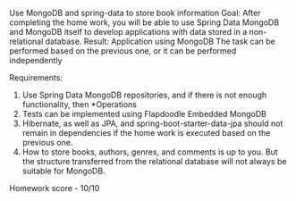 Use MongoDB and spring-data to store book information
Goal: After completing the home work, you will be able to use Spring Data MongoDB and MongoDB itself to develop applications with data stored in a non-relational database.
Result: Application using MongoDB
The task can be performed based on the previous one, or it can be performed independently

Requirements:
1. Use Spring Data MongoDB repositories, and if there is not enough functionality, then *Operations
2. Tests can be implemented using Flapdoodle Embedded MongoDB
3. Hibernate, as well as JPA, and spring-boot-starter-data-jpa should not remain in dependencies if the home work is executed based on the previous one.
4. How to store books, authors, genres, and comments is up to you. But the structure transferred from the relational database will not always be suitable for MongoDB.

Homework score - 10/10